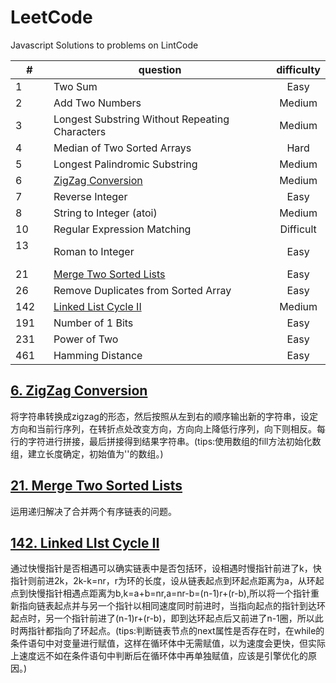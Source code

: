 # LeetCode

Javascript Solutions to problems on LintCode

| #        | question                                          |  difficulty  |
| -------- |      ----------------------------                 | :---------:  |
| 1        | Two Sum                                           | Easy         |
| 2        | Add Two Numbers                                   | Medium       |
| 3        | Longest Substring Without Repeating Characters    | Medium       |
| 4        | Median of Two Sorted Arrays                       | Hard         |
| 5        | Longest Palindromic Substring                     | Medium       |
| 6        | [ZigZag Conversion](#6-zigzag-conversion)         | Medium       |
| 7        | Reverse Integer                                   | Easy         |
| 8        | String to Integer (atoi)                          | Medium       |
| 10       | Regular Expression Matching                       | Difficult    |
| 13       | Roman to Integer                                  | Easy         |
| 21       | [Merge Two Sorted Lists](#6-zigzag-conversion)    | Easy         |
| 26       | Remove Duplicates from Sorted Array               | Easy         |
| 142      | [Linked List Cycle II](#142-linked-list-cycle-ii) | Medium       |
| 191      | Number of 1 Bits                                  | Easy         |
| 231      | Power of Two                                      | Easy         |
| 461      | Hamming Distance                                  | Easy         |

## [6. ZigZag Conversion](https://leetcode.com/problems/string-to-integer-atoi)

将字符串转换成zigzag的形态，然后按照从左到右的顺序输出新的字符串，设定方向和当前行序列，在转折点处改变方向，方向向上降低行序列，向下则相反。每行的字符进行拼接，最后拼接得到结果字符串。(tips:使用数组的fill方法初始化数组，建立长度确定，初始值为''的数组。)

## [21. Merge Two Sorted Lists](https://leetcode.com/problems/merge-two-sorted-lists)

运用递归解决了合并两个有序链表的问题。

## [142. Linked LIst Cycle II](https://leetcode.com/problems/linked-list-cycle-ii)

通过快慢指针是否相遇可以确实链表中是否包括环，设相遇时慢指针前进了k，快指针则前进2k，2k-k=nr，r为环的长度，设从链表起点到环起点距离为a，从环起点到快慢指针相遇点距离为b,k=a+b=nr,a=nr-b=(n-1)r+(r-b),所以将一个指针重新指向链表起点并与另一个指针以相同速度同时前进时，当指向起点的指针到达环起点时，另一个指针前进了(n-1)r+(r-b)，即到达环起点后又前进了n-1圈，所以此时两指针都指向了环起点。(tips:判断链表节点的next属性是否存在时，在while的条件语句中对变量进行赋值，这样在循环体中无需赋值，以为速度会更快，但实际上速度远不如在条件语句中判断后在循环体中再单独赋值，应该是引擎优化的原因。)